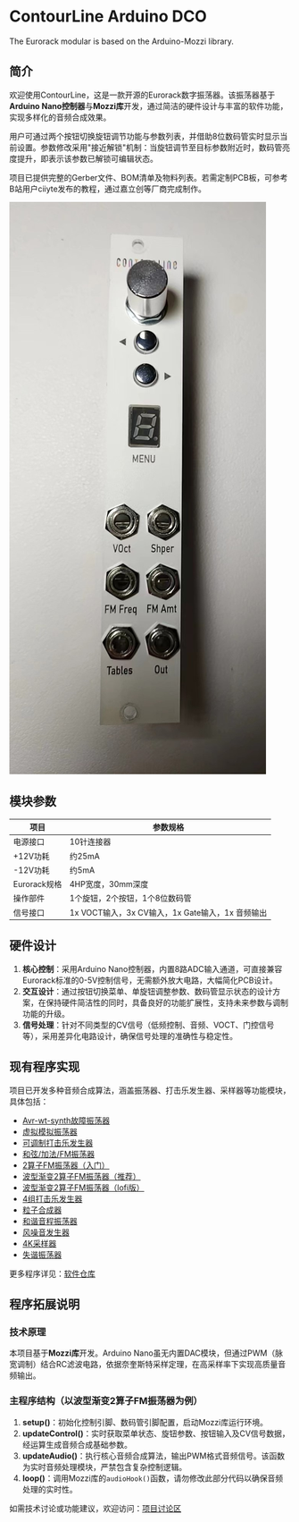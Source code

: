 # ContourLine Arduino DCO
The Eurorack modular is based on the Arduino-Mozzi library.

## 简介
欢迎使用ContourLine，这是一款开源的Eurorack数字振荡器。该振荡器基于**Arduino Nano控制器**与**Mozzi库**开发，通过简洁的硬件设计与丰富的软件功能，实现多样化的音频合成效果。

用户可通过两个按钮切换旋钮调节功能与参数列表，并借助8位数码管实时显示当前设置。参数修改采用"接近解锁"机制：当旋钮调节至目标参数附近时，数码管亮度提升，即表示该参数已解锁可编辑状态。

项目已提供完整的Gerber文件、BOM清单及物料列表。若需定制PCB板，可参考B站用户ciiyte发布的教程，通过嘉立创等厂商完成制作。

![面板效果图2](Hardware/img/面板效果图2.jpg)

## 模块参数
| 项目         | 参数规格                     |
|--------------|----------------------------|
| 电源接口      | 10针连接器                  |
| +12V功耗      | 约25mA                     |
| -12V功耗      | 约5mA                      |
| Eurorack规格  | 4HP宽度，30mm深度           |
| 操作部件      | 1个旋钮，2个按钮，1个8位数码管 |
| 信号接口      | 1x VOCT输入，3x CV输入，1x Gate输入，1x 音频输出 |

## 硬件设计
1. **核心控制**：采用Arduino Nano控制器，内置8路ADC输入通道，可直接兼容Eurorack标准的0-5V控制信号，无需额外放大电路，大幅简化PCB设计。
2. **交互设计**：通过按钮切换菜单、单旋钮调整参数、数码管显示状态的设计方案，在保持硬件简洁性的同时，具备良好的功能扩展性，支持未来参数与调制功能的升级。
3. **信号处理**：针对不同类型的CV信号（低频控制、音频、VOCT、门控信号等），采用差异化电路设计，确保信号处理的准确性与稳定性。

## 现有程序实现
项目已开发多种音频合成算法，涵盖振荡器、打击乐发生器、采样器等功能模块，具体包括：
- [Avr-wt-synth故障振荡器](Software/Avr-wt-synth/readme.md)
- [虚拟模拟振荡器](Software/AnalogWave/readme.md)
- [可调制打击乐发生器](Software/DrumVoltrixion/readme.md)
- [和弦/加法/FM振荡器](Software/FmAddChordDCO/readme.md)
- [2算子FM振荡器（入门）](Software/FmDCO/readme.md)
- [波型渐变2算子FM振荡器（推荐）](Software/FmWsWtDCO/readme.md)
- [波型渐变2算子FM振荡器（lofi版）](Software/FmWsWtDCOfor168p/readme.md)
- [4组打击乐发生器](Software/FourTrekPerc/readme.md)
- [粒子合成器](Software/Granular/readme.md)
- [和谐音程振荡器](Software/HarmonicOSC/readme.md)
- [风噪音发生器](Software/NoiseWindy/readme.md)
- [4K采样器](Software/Sampler/readme.md)
- [失谐振荡器](Software/Swarmduino/readme.md)

更多程序详见：[软件仓库](https://github.com/lechenghhh/ContourLine/tree/master/Software)

## 程序拓展说明
### 技术原理
本项目基于**Mozzi库**开发。Arduino Nano虽无内置DAC模块，但通过PWM（脉宽调制）结合RC滤波电路，依据奈奎斯特采样定理，在高采样率下实现高质量音频输出。

### 主程序结构（以波型渐变2算子FM振荡器为例）
1. **setup()**：初始化控制引脚、数码管引脚配置，启动Mozzi库运行环境。
2. **updateControl()**：实时获取菜单状态、旋钮参数、按钮输入及CV信号数据，经运算生成音频合成基础参数。
3. **updateAudio()**：执行核心音频合成算法，输出PWM格式音频信号。该函数为实时音频处理模块，严禁包含复杂控制逻辑。
4. **loop()**：调用Mozzi库的`audioHook()`函数，请勿修改此部分代码以确保音频处理的实时性。

如需技术讨论或功能建议，欢迎访问：[项目讨论区](https://github.com/environscape/ContourLine/issues) 
